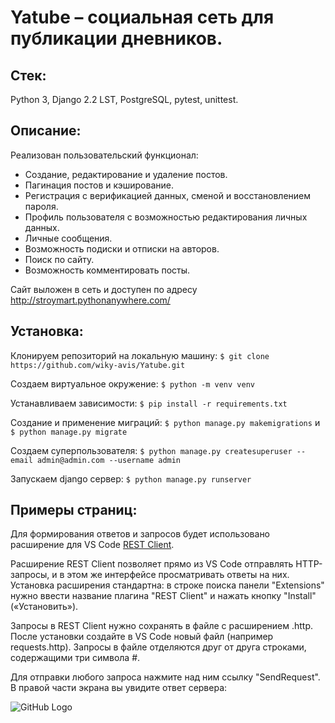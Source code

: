 # Yatube – социальная сеть для публикации дневников.

## Стек:
Python 3, Django 2.2 LST, PostgreSQL, pytest, unittest.

## Описание:
Реализован пользовательский функционал:
*	Создание, редактирование и удаление постов.
*	Пагинация постов и кэширование.
*	Регистрация с верификацией данных, сменой и восстановлением пароля.
*	Профиль пользователя с возможностью редактирования личных данных.
*	Личные сообщения.
*	Возможность подиски и отписки на авторов.
*	Поиск по сайту.
*	Возможность комментировать посты.

Сайт выложен в сеть и доступен по адресу http://stroymart.pythonanywhere.com/

## Установка:
Клонируем репозиторий на локальную машину:
```$ git clone https://github.com/wiky-avis/Yatube.git```

Создаем виртуальное окружение:
```$ python -m venv venv```

Устанавливаем зависимости:
```$ pip install -r requirements.txt```

Создание и применение миграций:
```$ python manage.py makemigrations``` и ```$ python manage.py migrate```

Создаем суперпользователя:
```$ python manage.py createsuperuser --email admin@admin.com --username admin```

Запускаем django сервер:
```$ python manage.py runserver```

## Примеры страниц:
Для формирования ответов и запросов будет использовано расширение для VS Code [REST Client](https://marketplace.visualstudio.com/items?itemName=humao.rest-client).

Расширение REST Client позволяет прямо из VS Code отправлять HTTP-запросы, и в этом же интерфейсе просматривать ответы на них. Установка расширения стандартна: в строке поиска панели "Extensions" нужно ввести название плагина "REST Client" и нажать кнопку "Install" («Установить»).

Запросы в REST Client нужно сохранять в файле с расширением .http. После установки создайте в VS Code новый файл (например requests.http). Запросы в файле отделяются друг от друга строками, содержащими три символа #.

Для отправки любого запроса нажмите над ним ссылку "SendRequest". В правой части экрана вы увидите ответ сервера:

![GitHub Logo](/images/окно_вскод.jpg)
